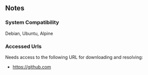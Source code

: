 ## Notes

### System Compatibility

Debian, Ubuntu, Alpine

### Accessed Urls

Needs access to the following URL for downloading and resolving:
* https://github.com
